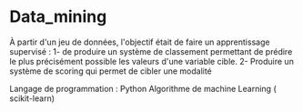 # Data_mining

À partir d'un jeu de données, l'objectif était de faire un apprentissage supervisé :
1- de produire un système de classement permettant de prédire le plus précisément possible les valeurs d'une variable cible.
2- Produire un système de scoring qui permet de cibler une modalité

Langage de programmation : Python
Algorithme de machine Learning ( scikit-learn)
